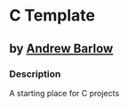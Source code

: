 # C Template
## by [Andrew Barlow](https://github.com/dandrewbarlow)

### Description
A starting place for C projects
